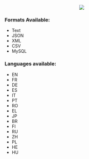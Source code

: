 <p align="center"><a href="http://www.paolo9785.com"><img src="http://www.paolo9785.com/images/logo_variant_black.png"></a></p>

<h3>Formats Available:</h3>
<ul>
<li>Text</li>
<li>JSON</li>
<li>XML</li>
<li>CSV</li>
<li>MySQL</lI>
</ul>

<h3>Languages available:</h3>
<ul>
<li>EN</li>
<li>FR</li>
<li>DE</li>
<li>ES</li>
<li>IT</li>
<li>PT</li>
<li>RO</li>
<li>EL</li>
<li>JP</li>
<li>BR</li>
<li>FI</li>
<li>RU</li>
<li>ZH</li>
<li>PL</li>
<li>HE</li>
<li>HU</li>
  </ul>


